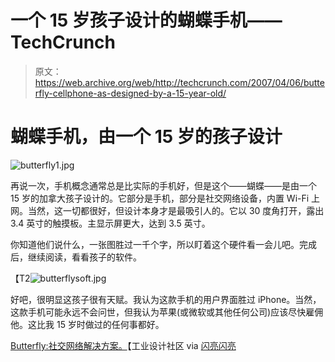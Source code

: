 # 一个 15 岁孩子设计的蝴蝶手机——TechCrunch

> 原文：<https://web.archive.org/web/http://techcrunch.com/2007/04/06/butterfly-cellphone-as-designed-by-a-15-year-old/>

# 蝴蝶手机，由一个 15 岁的孩子设计

![butterfly1.jpg](img/305a2906a760b49c7e32f643eef06edf.png)

再说一次，手机概念通常总是比实际的手机好，但是这个——蝴蝶——是由一个 15 岁的加拿大孩子设计的。它部分是手机，部分是社交网络设备，内置 Wi-Fi 上网。当然，这一切都很好，但设计本身才是最吸引人的。它以 30 度角打开，露出 3.4 英寸的触摸板。主显示屏更大，达到 3.5 英寸。

你知道他们说什么，一张图胜过一千个字，所以盯着这个硬件看一会儿吧。完成后，继续阅读，看看孩子的软件。

【T2![butterflysoft.jpg](img/bb0957ab39d3cc6d2547e7079b77ae77.png)

好吧，很明显这孩子很有天赋。我认为这款手机的用户界面胜过 iPhone。当然，这款手机可能永远不会问世，但我认为苹果(或微软或其他任何公司)应该尽快雇佣他。这比我 15 岁时做过的任何事都好。

[Butterfly:社交网络解决方案。](https://web.archive.org/web/20210306023514/http://www.productdesignforums.com/index.php?showtopic=6093&st=0)【工业设计社区 via [闪亮闪亮](https://web.archive.org/web/20210306023514/http://www.shinyshiny.tv/2007/04/butterfly_cell.html)